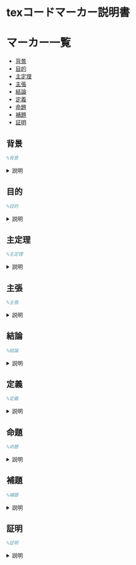 # texコードマーカー説明書

# マーカー一覧

* [背景](#abstract)
* [目的](#purpose)
* [主定理](#theorem)
* [主張](#claim)
* [結論](#conclusion)
* [定義](#definition)
* [命題](#problem)
* [補題](#heading)
* [証明](#proof)

<a id="abstract"></a>
<h2>背景</h2>

```tex
%背景
```

<details close><summary>説明</summary>

背景が書かれているセクションにこのマーカーを書いてください。

例

```tex
%背景
\begin{abstract}
内容
\end{abstract}
```

</details>

<a id="purpose"></a>
<h2>目的</h2>

```tex
%目的
```

<details close><summary>説明</summary>

目的が書かれているセクションにこのマーカーを書いてください。

例

```tex
%目的
\begin{abstract}
目的が書かれている部分
\end{abstract}
```

</details>

<a id="theorem"></a>
<h2>主定理</h2>

```tex
%主定理
```

<details close><summary>説明</summary>

主定理が書かれているセクションにこのマーカーを書いてください。

例

```tex
%主定理
\begin{theorem}
内容
\end{theorem}
```

</details>

<a id="claim"></a>
<h2>主張</h2>

```tex
%主張
```

<details close><summary>説明</summary>

主張が書かれているセクションにこのマーカーを書いてください。

例

```tex
%主張
\begin{claim}
内容
\end{claim}
```

</details>

<a id="conclusion"></a>
<h2>結論</h2>

```tex
%結論
```

<details close><summary>説明</summary>

結論が書かれているセクションにこのマーカーを書いてください。

例

```tex
%結論
\begin{conclusion}
内容
\end{conclusion}
```

</details>

<a id="definition"></a>
<h2>定義</h2>

```tex
%定義
```

<details close><summary>説明</summary>

定義が書かれているセクションにこのマーカーを書いてください。

例

```tex
%定義
\begin{definition}
内容
\end{definition}
```

</details>

<a id="problem"></a>
<h2>命題</h2>

```tex
%命題
```

<details close><summary>説明</summary>

命題が書かれているセクションにこのマーカーを書いてください。

例

```tex
%命題
\begin{problem}
内容
\end{problem}
```

</details>

<a id="heading"></a>
<h2>補題</h2>

```tex
%補題
```

<details close><summary>説明</summary>

補題が書かれているセクションにこのマーカーを書いてください。

例

```tex
%補題
\begin{heading}
内容
\end{heading}
```

</details>

<a id="proof"></a>
<h2>証明</h2>

```tex
%証明
```

<details close><summary>説明</summary>

証明が書かれているセクションにこのマーカーを書いてください。

例

```tex
%証明
\begin{proof}
内容
\end{proof}
```

</details>